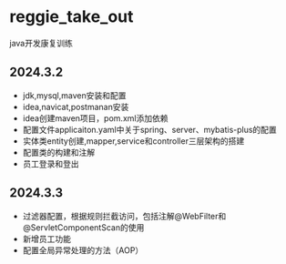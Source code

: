 # reggie_take_out
java开发康复训练
## 2024.3.2
+ jdk,mysql,maven安装和配置
+ idea,navicat,postmanan安装
+ idea创建maven项目，pom.xml添加依赖
+ 配置文件applicaiton.yaml中关于spring、server、mybatis-plus的配置
+ 实体类entity创建,mapper,service和controller三层架构的搭建
+ 配置类的构建和注解
+ 员工登录和登出
## 2024.3.3
+ 过滤器配置，根据规则拦截访问，包括注解@WebFilter和@ServletComponentScan的使用
+ 新增员工功能
+ 配置全局异常处理的方法（AOP）
